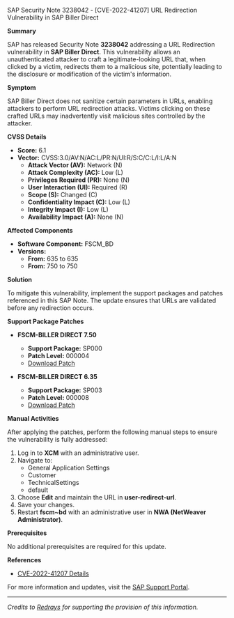 SAP Security Note 3238042 - [CVE-2022-41207] URL Redirection Vulnerability in SAP Biller Direct

**Summary**

SAP has released Security Note **3238042** addressing a URL Redirection vulnerability in **SAP Biller Direct**. This vulnerability allows an unauthenticated attacker to craft a legitimate-looking URL that, when clicked by a victim, redirects them to a malicious site, potentially leading to the disclosure or modification of the victim's information.

**Symptom**

SAP Biller Direct does not sanitize certain parameters in URLs, enabling attackers to perform URL redirection attacks. Victims clicking on these crafted URLs may inadvertently visit malicious sites controlled by the attacker.

**CVSS Details**

- **Score:** 6.1
- **Vector:** CVSS:3.0/AV:N/AC:L/PR:N/UI:R/S:C/C:L/I:L/A:N
  - **Attack Vector (AV):** Network (N)
  - **Attack Complexity (AC):** Low (L)
  - **Privileges Required (PR):** None (N)
  - **User Interaction (UI):** Required (R)
  - **Scope (S):** Changed (C)
  - **Confidentiality Impact (C):** Low (L)
  - **Integrity Impact (I):** Low (L)
  - **Availability Impact (A):** None (N)

**Affected Components**

- **Software Component:** FSCM_BD
- **Versions:**
  - **From:** 635 to 635
  - **From:** 750 to 750

**Solution**

To mitigate this vulnerability, implement the support packages and patches referenced in this SAP Note. The update ensures that URLs are validated before any redirection occurs.

**Support Package Patches**

- **FSCM-BILLER DIRECT 7.50**
  - **Support Package:** SP000
  - **Patch Level:** 000004
  - [Download Patch](https://me.sap.com/sap/support/swdc/notes?cvnr=73555000100200014508&support_package=SP000&patch_level=000004)

- **FSCM-BILLER DIRECT 6.35**
  - **Support Package:** SP003
  - **Patch Level:** 000008
  - [Download Patch](https://me.sap.com/sap/support/swdc/notes?cvnr=01200314690200009450&support_package=SP003&patch_level=000008)

**Manual Activities**

After applying the patches, perform the following manual steps to ensure the vulnerability is fully addressed:

1. Log in to **XCM** with an administrative user.
2. Navigate to:
   - General Application Settings
   - Customer
   - TechnicalSettings
   - default
3. Choose **Edit** and maintain the URL in **user-redirect-url**.
4. Save your changes.
5. Restart **fscm~bd** with an administrative user in **NWA (NetWeaver Administrator)**.

**Prerequisites**

No additional prerequisites are required for this update.

**References**

- [CVE-2022-41207 Details](https://cve.mitre.org/cgi-bin/cvename.cgi?name=CVE-2022-41207)

For more information and updates, visit the [SAP Support Portal](https://me.sap.com/).

---

*Credits to [Redrays](https://redrays.io) for supporting the provision of this information.*